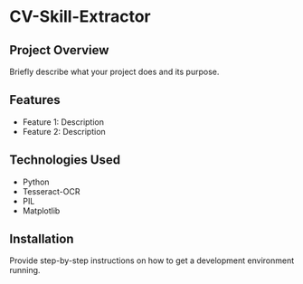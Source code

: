 # CV-Skill-Extractor

## Project Overview
Briefly describe what your project does and its purpose.

## Features
- Feature 1: Description
- Feature 2: Description

## Technologies Used
- Python
- Tesseract-OCR
- PIL
- Matplotlib

## Installation
Provide step-by-step instructions on how to get a development environment running.
